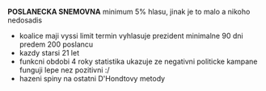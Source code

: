 
**POSLANECKA SNEMOVNA**
minimum 5% hlasu, jinak je to malo a nikoho nedosadis
- koalice maji vyssi limit
termin vyhlasuje prezident minimalne 90 dni predem
200 poslancu
- kazdy starsi 21 let
- funkcni obdobi 4 roky
statistika ukazuje ze negativni politicke kampane funguji lepe nez pozitivni :/
- hazeni spiny na ostatni
D'Hondtovy metody